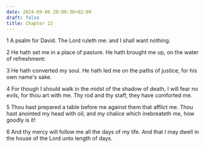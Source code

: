 ```yaml
---
date: 2024-09-06 20:00:30+02:00
draft: false
title: Chapter 22
---
```




1 A psalm for David. The Lord ruleth me: and I shall want nothing.

2 He hath set me in a place of pasture. He hath brought me up, on the water of refreshment:

3 He hath converted my soul. He hath led me on the paths of justice, for his own name's sake.

4 For though I should walk in the midst of the shadow of death, I will fear no evils, for thou art with me. Thy rod and thy staff, they have comforted me.

5 Thou hast prepared a table before me against them that afflict me. Thou hast anointed my head with oil; and my chalice which inebreateth me, how goodly is it!

6 And thy mercy will follow me all the days of my life. And that I may dwell in the house of the Lord unto length of days.

